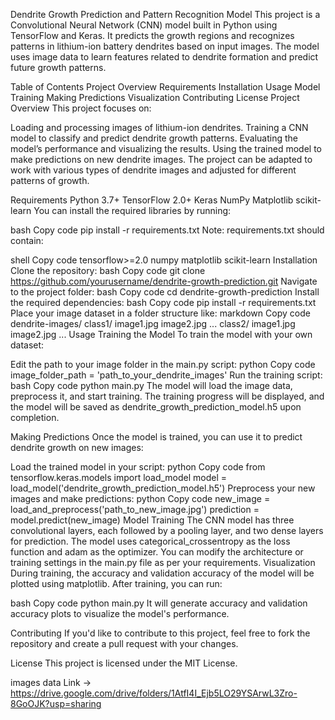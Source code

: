 Dendrite Growth Prediction and Pattern Recognition Model
This project is a Convolutional Neural Network (CNN) model built in Python using TensorFlow and Keras. It predicts the growth regions and recognizes patterns in lithium-ion battery dendrites based on input images. The model uses image data to learn features related to dendrite formation and predict future growth patterns.

Table of Contents
Project Overview
Requirements
Installation
Usage
Model Training
Making Predictions
Visualization
Contributing
License
Project Overview
This project focuses on:

Loading and processing images of lithium-ion dendrites.
Training a CNN model to classify and predict dendrite growth patterns.
Evaluating the model’s performance and visualizing the results.
Using the trained model to make predictions on new dendrite images.
The project can be adapted to work with various types of dendrite images and adjusted for different patterns of growth.

Requirements
Python 3.7+
TensorFlow 2.0+
Keras
NumPy
Matplotlib
scikit-learn
You can install the required libraries by running:

bash
Copy code
pip install -r requirements.txt
Note: requirements.txt should contain:

shell
Copy code
tensorflow>=2.0
numpy
matplotlib
scikit-learn
Installation
Clone the repository:
bash
Copy code
git clone https://github.com/yourusername/dendrite-growth-prediction.git
Navigate to the project folder:
bash
Copy code
cd dendrite-growth-prediction
Install the required dependencies:
bash
Copy code
pip install -r requirements.txt
Place your image dataset in a folder structure like:
markdown
Copy code
dendrite-images/
  class1/
    image1.jpg
    image2.jpg
    ...
  class2/
    image1.jpg
    image2.jpg
    ...
Usage
Training the Model
To train the model with your own dataset:

Edit the path to your image folder in the main.py script:
python
Copy code
image_folder_path = 'path_to_your_dendrite_images'
Run the training script:
bash
Copy code
python main.py
The model will load the image data, preprocess it, and start training. The training progress will be displayed, and the model will be saved as dendrite_growth_prediction_model.h5 upon completion.

Making Predictions
Once the model is trained, you can use it to predict dendrite growth on new images:

Load the trained model in your script:
python
Copy code
from tensorflow.keras.models import load_model
model = load_model('dendrite_growth_prediction_model.h5')
Preprocess your new images and make predictions:
python
Copy code
new_image = load_and_preprocess('path_to_new_image.jpg')
prediction = model.predict(new_image)
Model Training
The CNN model has three convolutional layers, each followed by a pooling layer, and two dense layers for prediction.
The model uses categorical_crossentropy as the loss function and adam as the optimizer.
You can modify the architecture or training settings in the main.py file as per your requirements.
Visualization
During training, the accuracy and validation accuracy of the model will be plotted using matplotlib. After training, you can run:

bash
Copy code
python main.py
It will generate accuracy and validation accuracy plots to visualize the model's performance.

Contributing
If you'd like to contribute to this project, feel free to fork the repository and create a pull request with your changes.

License
This project is licensed under the MIT License.


images data Link -> https://drive.google.com/drive/folders/1AtfI4I_Ejb5LO29YSArwL3Zro-8GoOJK?usp=sharing
